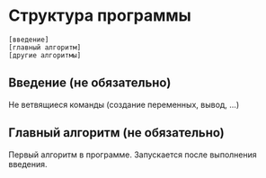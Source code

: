 # Структура программы

```1c
[введение]
[главный алгоритм]
[другие алгоритмы]
```

## Введение (не обязательно)

Не ветвящиеся команды (создание переменных, вывод, ...)

## Главный алгоритм (не обязательно)

Первый алгоритм в программе. Запускается после выполнения введения.

